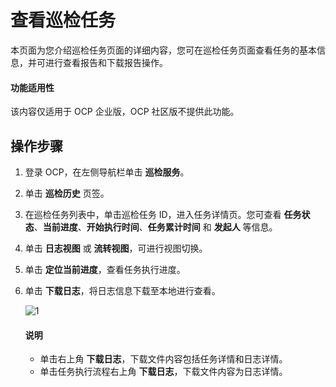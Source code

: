 # 查看巡检任务

本页面为您介绍巡检任务页面的详细内容，您可在巡检任务页面查看任务的基本信息，并可进行查看报告和下载报告操作。

<main id="notice" type='notice'>
<h4>功能适用性</h4>
<p>该内容仅适用于 OCP 企业版，OCP 社区版不提供此功能。</p>

## 操作步骤

1. 登录 OCP，在左侧导航栏单击 **巡检服务**。

2. 单击 **巡检历史** 页签。

3. 在巡检任务列表中，单击巡检任务 ID，进入任务详情页。您可查看 **任务状态**、**当前进度**、**开始执行时间**、**任务累计时间** 和 **发起人** 等信息。

4. 单击 **日志视图** 或 **流转视图**，可进行视图切换。

5. 单击 **定位当前进度**，查看任务执行进度。

6. 单击 **下载日志**，将日志信息下载至本地进行查看。

    ![1](https://obbusiness-private.oss-cn-shanghai.aliyuncs.com/doc/img/ocp/%E6%9F%A5%E7%9C%8B%E5%B7%A1%E6%A3%80%E4%BB%BB%E5%8A%A1.png)

   <main id="notice" type='explain'>
    <h4>说明</h4>
    <ul>
    <li>单击右上角 <strong>下载日志</strong>，下载文件内容包括任务详情和日志详情。</li>
    <li>单击任务执行流程右上角 <strong>下载日志</strong>，下载文件内容为日志详情。</li>
    </ul>
   </main>
